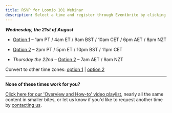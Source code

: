 ```yaml
---
title: RSVP for Loomio 101 Webinar
description: Select a time and register through Eventbrite by clicking a link.
---
```


___Wednesday, the 21st of August___

- <a href="https://www.eventbrite.com/e/loomio-101-webinar-registration-63836634091" target="_blank">Option 1</a> – 1am PT / 4am ET / 9am BST / 10am CET / 6pm AET / 8pm NZT

- <a href="https://www.eventbrite.com/e/loomio-101-webinar-registration-63836765484" target="_blank">Option 2</a> – 2pm PT / 5pm ET / 10pm BST / 11pm CET
 - _Thursday the 22nd_ – <a href="https://www.eventbrite.com/e/loomio-101-webinar-registration-63836765484" target="_blank">Option 2</a> – 7am AET / 9am NZT

Convert to other time zones: <a href="https://www.timeanddate.com/worldclock/converter.html?iso=20190821T080000&p1=tz_nzst" target="_blank">option 1</a> | <a href="https://www.timeanddate.com/worldclock/converter.html?iso=20190821T210000&p1=tz_nzst" target="_blank">option 2</a>

---

**None of these times work for you?**

[Click here for our 'Overview and How-to' video playlist](https://newsletter.loomio.org/subscription/Hi7nWl90b), nearly all the same content in smaller bites, or let us know if you'd like to request another time by [contacting us](https://loomio.org/contact).
